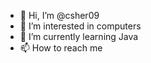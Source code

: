 - 👋 Hi, I’m @csher09
- 👀 I’m interested in computers
- 🌱 I’m currently learning Java
- 📫 How to reach me
